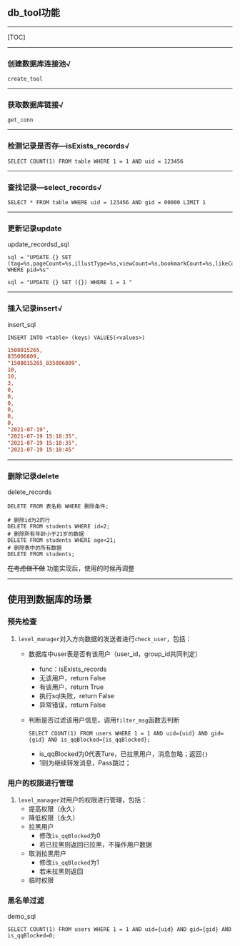 ## db_tool功能

---

[TOC]

---

### 创建数据库连接池√

`create_tool`

---

### 获取数据库链接√

`get_conn`

---

### 检测记录是否存—isExists_records√

```mysql
SELECT COUNT(1) FROM table WHERE 1 = 1 AND uid = 123456
```

---

### 查找记录—select_records√

```mysql
SELECT * FROM table WHERE uid = 123456 AND gid = 00000 LIMIT 1
```

---

### 更新记录update

update_recordsd_sql

```mysql
sql = "UPDATE {} SET (tag=%s,pageCount=%s,illustType=%s,viewCount=%s,bookmarkCount=%s,likeCount=%s,commentCount=%s,path=%s) WHERE pid=%s"

sql = "UPDATE {} SET ({}) WHERE 1 = 1 "
```



---

### 插入记录insert√

insert_sql

```mysql
INSERT INTO <table> (keys) VALUES(<values>)
```



```ini
1508015265,
835006809,
"1508015265_835006809",
10,
10,
3,
0,
0,
0,
0,
0,
0,
"2021-07-19",
"2021-07-19 15:18:35",
"2021-07-19 15:18:35",
"2021-07-19 15:18:45"
```



---

### 删除记录delete

 delete_records

```mysql
DELETE FROM 表名称 WHERE 删除条件;

# 删除id为2的行
DELETE FROM students WHERE id=2;
# 删除所有年龄小于21岁的数据
DELETE FROM students WHERE age<21;
# 删除表中的所有数据
DELETE FROM students;
```

~~在考虑做不做~~  功能实现后，使用的时候再调整

---

## 使用到数据库的场景

### 预先检查

1. `level_manager`对入方向数据的发送者进行`check_user`，包括：
   
   + 数据库中user表是否有该用户（user_id，group_id共同判定）
     
     + func：isExists_records
     + 无该用户，return False
     + 有该用户，return True
     + 执行sql失败，return False
     + 异常错误，return False
     
   + 判断是否过滤该用户信息，调用`filter_msg`函数去判断
     
     ```mysql
     SELECT COUNT(1) FROM users WHERE 1 = 1 AND uid={uid} AND gid={gid} AND is_qqBlocked={is_qqBlocked};
     ```
     
     + is_qqBlocked为0代表Ture，已拉黑用户，消息忽略；返回`{}`
     + 1则为继续转发消息，Pass跳过；

### 用户的权限进行管理

1. `level_manager`对用户的权限进行管理，包括：
   + 提高权限（永久）
   + 降低权限（永久）
   + 拉黑用户
     + 修改`is_qqBlocked`为0
     + 若已拉黑则返回已拉黑，不操作用户数据
   + 取消拉黑用户
     + 修改`is_qqBlocked`为1
     + 若未拉黑则返回
   + 临时权限

### 黑名单过滤

demo_sql

```mysql
SELECT COUNT(1) FROM users WHERE 1 = 1 AND uid={uid} AND gid={gid} AND is_qqBlocked=0;
```



